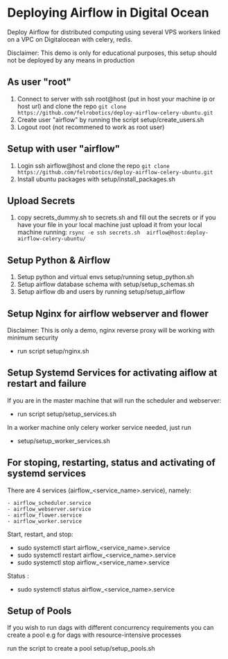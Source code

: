 # Deploying Airflow in Digital Ocean

Deploy Airflow for distributed computing using several VPS workers linked on a VPC on Digitalocean
with celery, redis.

Disclaimer: This demo is only for educational purposes, this setup should not be deployed by any means in production


## As user "root"

1. Connect to server with ssh root@host (put in host your machine ip or host url) and clone the repo  `git clone https://github.com/felrobotics/deploy-airflow-celery-ubuntu.git`
2. Create user "airflow" by running the script setup/create_users.sh
3. Logout root (not recommened to work as root user)

## Setup with user "airflow"

1. Login ssh airflow@host and clone the repo `git clone https://github.com/felrobotics/deploy-airflow-celery-ubuntu.git`
2. Install ubuntu packages with setup/install_packages.sh
   
## Upload Secrets   

1. copy secrets_dummy.sh to secrets.sh and fill out the secrets or if you have your file in your local machine just upload it from
your local machine running: `rsync -e ssh secrets.sh  airflow@host:deploy-airflow-celery-ubuntu/`

## Setup Python & Airflow

1. Setup python and virtual envs setup/running setup_python.sh
2. Setup airflow database schema with setup/setup_schemas.sh
3. Setup airflow db and users by running setup/setup_airflow

## Setup Nginx for airflow webserver and flower

Disclaimer: This is only a demo, nginx reverse proxy will be working with minimum security
- run script setup/nginx.sh


## Setup Systemd Services for activating aiflow at restart and failure

If you are in the master machine that will run the scheduler and webserver:

- run script setup/setup_services.sh

In a worker machine only celery worker service needed, just run

-  setup/setup_worker_services.sh

## For stoping, restarting, status and activating of systemd services 

There are 4 services (airflow_<service_name>.service), namely:

    - airflow_scheduler.service
    - airflow_webserver.service
    - airflow_flower.service
    - airflow_worker.service

Start, restart, and stop: 

- sudo systemctl start airflow_<service_name>.service  
- sudo systemctl restart airflow_<service_name>.service
- sudo systemctl stop airflow_<service_name>.service

Status :
- sudo systemctl status airflow_<service_name>.service


## Setup of Pools 

If you wish to run dags with different concurrency requirements you can create a pool
e.g for dags with resource-intensive processes

run the script to create a pool setup/setup_pools.sh



